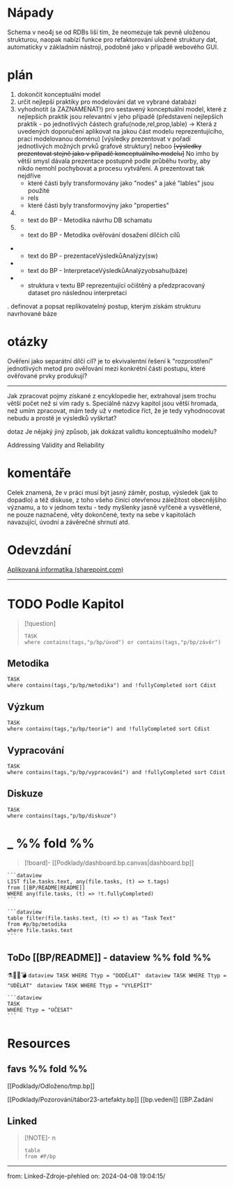 
# Nápady
Schema v neo4j se od RDBs liší tím, že neomezuje tak pevně uloženou strukturou, naopak nabízí funkce pro refaktorování uložené struktury dat, automaticky v základním nástroji, podobně jako v případě webového GUI.
# plán
1. dokončit konceptuální model
2. určit nejlepší praktiky pro modelování dat ve vybrané databázi
3. vyhodnotit (a ZAZNAMENAT!) pro sestavený konceptuální model, které z nejlepších praktik jsou relevantní v jeho případě
   (představení nejlepších praktik - po jednotlivých částech grafu(node,rel,prop,lable) -> Která z uvedených doporučení aplikovat na jakou část modelu reprezentujícího, prací modelovanou doménu) [výsledky prezentovat v pořadí jednotlivých možných prvků grafové struktury] neboo ~~[výsledky prezentovat stejně jako v případě konceptuálního modelu]~~
   No imho by větší smysl dávala prezentace postupně podle průběhu tvorby, aby nikdo nemohl pochybovat a procesu vytváření. A prezentovat tak nejdříve 
   - které části byly transformovány jako "nodes" a jaké "lables" jsou použité
   - rels
   - které části byly transformovýny jako "properties"
4. * text do BP - Metodika návrhu DB schamatu
5. * text do BP - Metodika ověřování dosažení dílčích cílů



- * text do BP - prezentaceVýsledkůAnalýzy(sw)
- * text do BP - InterpretaceVýsledkůAnalýzyobsahu(báze)
- * struktura v textu BP reprezentující očištěný a předzpracovaný dataset pro následnou interpretaci


. definovat a popsat replikovatelný postup, kterým získám strukturu navrhované báze


# otázky
Ověření jako separátní dílčí cíl? je to ekvivalentní řešení k "rozprostření" jednotlivých metod pro ověřování mezi konkrétní části postupu, které ověřované prvky produkují?

---
Jak zpracovat pojmy získané z encyklopedie her, extrahoval jsem trochu větší počet než si vím rady s. Speciálně názvy kapitol jsou větší hromada, než umím zpracovat, mám tedy už v metodice říct, že je tedy vyhodnocovat nebudu a prostě je výsledků vyškrtat? 


dotaz
Je nějaký jiný způsob, jak dokázat validtu konceptuálního modelu?

Addressing Validity and Reliability
# komentáře
Celek znamená, že v práci musí být jasný záměr, postup, výsledek (jak to dopadlo) a též diskuse, z toho všeho činící otevřenou záležitost obecnějšího významu, a to v jednom textu - tedy myšlenky jasně vyřčené a vysvětlené, ne pouze naznačené, věty dokončené, texty na sebe v kapitolách navazující, úvodní a závěrečné shrnutí atd.
# Odevzdání
[Aplikovaná informatika (sharepoint.com)](https://vse.sharepoint.com/sites/intranet-studenti-FIS/SitePages/Aplikovan%C3%A1-informatika.aspx)

---


# TODO Podle Kapitol
> [!question]
> ```dataview
> TASK
> where contains(tags,"p/bp/úvod") or contains(tags,"p/bp/závěr")
> ```

## Metodika
```dataview
TASK
where contains(tags,"p/bp/metodika") and !fullyCompleted sort Cdist 
```
    
## Výzkum

```dataview
TASK
where contains(tags,"p/bp/teorie") and !fullyCompleted sort Cdist
```

## Vypracování
```dataview
TASK
where contains(tags,"p/bp/vypracování") and !fullyCompleted sort Cdist
```

## Diskuze
```dataview
TASK
where contains(tags,"p/bp/diskuze")
```



	
# _ %% fold %% 
> [!board]-
> [[Podklady/dashboard.bp.canvas|dashboard.bp]]


    ```dataview
	LIST file.tasks.text, any(file.tasks, (t) => t.tags)
	from [[BP/README|README]]
	WHERE any(file.tasks, (t) => !t.fullyCompleted)
	```

	```dataview
	table filter(file.tasks.text, (t) => t) as "Task Text"
	from #p/bp/metodika
	where file.tasks.text
	```
	
## ToDo \[\[BP/README]] - dataview %% fold %% 
⚗️🧼🚧💣
	```dataview
	TASK
	WHERE Ttyp = "DODĚLAT"
	```
	```dataview
	TASK
	WHERE Ttyp = "UDĚLAT"
	```
	```dataview
	TASK
	WHERE Ttyp = "VYLEPŠIT"
	```
	
	```dataview
	TASK
	WHERE Ttyp = "UČESAT"
	```
# Resources
## favs %% fold %%
[[Podklady/Odloženo/tmp.bp]]

[[Podklady/Pozorování/tábor23-artefakty.bp]]
[[bp.vedení]]
[[BP.Zadání


## Linked  

> [!NOTE]- n
> ```dataview
> table
> from #P/bp 
> ```

___
from: Linked-Zdroje-přehled on: 2024-04-08 19:04:15/